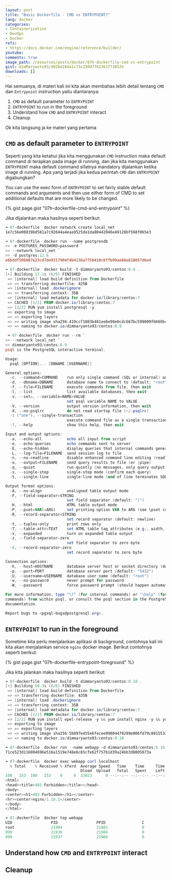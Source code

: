 ```yaml
---
layout: post
title: "Basic Dockerfile - CMD vs ENTRYPOINT?"
lang: docker
categories:
- Containerization
- DevOps
- Docker
refs: 
- https://docs.docker.com/engine/reference/builder/
youtube: 
comments: true
image_path: /resources/posts/docker/07h-dockerfile-cmd-vs-entrypoint
gist: dimMaryanto93/d92bd18da1c73c230d7762361f738524
downloads: []
---
```



Hai semuanya, di materi kali ini kita akan membahas lebih detail tentang `CMD` dan `Entrypoint` instruction yaitu diantaranya:

1. `CMD` as default parameter to `ENTRYPOINT`
2. `ENTRYPOINT` to run in the foreground
3. Understand how `CMD` and `ENTRYPOINT` interact
4. Cleanup

Ok kita langsung ja ke materi yang pertama

## `CMD` as default parameter to `ENTRYPOINT`

Seperti yang kita ketahui jika kita menggunakan `CMD` instruction maka default command di terapkan pada image di running, dan jika kita menggunakan `ENTRYPOINT` maka default command sifatnya mandatory dijalankan ketika image di running. Apa yang terjadi jika kedua perintah `CMD` dan `ENTRYPOINT` digabungkan?

You can use the exec form of `ENTRYPOINT` to set fairly stable default commands and arguments and then use either form of CMD to set additional defaults that are more likely to be changed.

{% gist page.gist "07h-dockerfile-cmd-and-entrypoint" %}

Jika dijalankan maka hasilnya seperti berikut:

```powershell
➜ 07-dockerfile  docker network create local_net
1e7c56e00839bd581a7c92044a4eaa9525da1da80442046e49128bf568f065e3

➜ 07-dockerfile  docker run --name postgresdb `
>> -e POSTGRES_PASSWORD=password `
>> --network local_net `
>> -d postgres:12.6
e6bddf506087e23cd7de9317904f4b413ba7758410c6ffb99ae86e818057d6e4

➜ 07-dockerfile  docker build -t dimmaryanto93/centos:0.9 .
[+] Building 17.1s (6/6) FINISHED
 => [internal] load build definition from Dockerfile                                   0.0s
 => => transferring dockerfile: 425B                                                   0.0s
 => [internal] load .dockerignore                                                      0.0s
 => => transferring context: 35B                                                       0.0s
 => [internal] load metadata for docker.io/library/centos:7                            0.0s
 => CACHED [1/2] FROM docker.io/library/centos:7                                       0.0s
 => [2/2] RUN yum install postgresql -y                                               16.6s
 => exporting to image                                                                 0.4s
 => => exporting layers                                                                0.4s
 => => writing image sha256:419ccf1083b461ee6e98e0cdc667bc599009f6669bc030c7f63a735e5  0.0s
 => => naming to docker.io/dimmaryanto93/centos:0.9                                    0.0s

 ➜ 07-dockerfile  docker run --rm `
>> --network local_net `
>> dimmaryanto93/centos:0.9
psql is the PostgreSQL interactive terminal.

Usage:
  psql [OPTION]... [DBNAME [USERNAME]]

General options:
  -c, --command=COMMAND    run only single command (SQL or internal) and exit
  -d, --dbname=DBNAME      database name to connect to (default: "root")
  -f, --file=FILENAME      execute commands from file, then exit
  -l, --list               list available databases, then exit
  -v, --set=, --variable=NAME=VALUE
                           set psql variable NAME to VALUE
  -V, --version            output version information, then exit
  -X, --no-psqlrc          do not read startup file (~/.psqlrc)
  -1 ("one"), --single-transaction
                           execute command file as a single transaction
  -?, --help               show this help, then exit

Input and output options:
  -a, --echo-all           echo all input from script
  -e, --echo-queries       echo commands sent to server
  -E, --echo-hidden        display queries that internal commands generate
  -L, --log-file=FILENAME  send session log to file
  -n, --no-readline        disable enhanced command line editing (readline)
  -o, --output=FILENAME    send query results to file (or |pipe)
  -q, --quiet              run quietly (no messages, only query output)
  -s, --single-step        single-step mode (confirm each query)
  -S, --single-line        single-line mode (end of line terminates SQL command)

Output format options:
  -A, --no-align           unaligned table output mode
  -F, --field-separator=STRING
                           set field separator (default: "|")
  -H, --html               HTML table output mode
  -P, --pset=VAR[=ARG]     set printing option VAR to ARG (see \pset command)
  -R, --record-separator=STRING
                           set record separator (default: newline)
  -t, --tuples-only        print rows only
  -T, --table-attr=TEXT    set HTML table tag attributes (e.g., width, border)
  -x, --expanded           turn on expanded table output
  -z, --field-separator-zero
                           set field separator to zero byte
  -0, --record-separator-zero
                           set record separator to zero byte

Connection options:
  -h, --host=HOSTNAME      database server host or socket directory (default: "local socket")
  -p, --port=PORT          database server port (default: "5432")
  -U, --username=USERNAME  database user name (default: "root")
  -w, --no-password        never prompt for password
  -W, --password           force password prompt (should happen automatically)

For more information, type "\?" (for internal commands) or "\help" (for SQL
commands) from within psql, or consult the psql section in the PostgreSQL
documentation.

Report bugs to <pgsql-bugs@postgresql.org>.
```

## `ENTRYPOINT` to run in the foreground

Sometime kita perlu menjalankan aplikasi di background, contohnya kali ini kita akan menjalankan service `nginx` docker image. Berikut contohnya seperti berikut:

{% gist page.gist "07h-dockerfile-entrypoint-foreground" %}

Jika kita jalankan maka hasilnya seperti berikut:

```powershell
➜ 07-dockerfile  docker build -t dimmaryanto93/centos:0.10 .
[+] Building 69.3s (6/6) FINISHED
 => [internal] load build definition from Dockerfile                                   0.0s
 => => transferring dockerfile: 435B                                                   0.0s
 => [internal] load .dockerignore                                                      0.0s
 => => transferring context: 35B                                                       0.0s
 => [internal] load metadata for docker.io/library/centos:7                            0.0s
 => CACHED [1/2] FROM docker.io/library/centos:7                                       0.0s
 => [2/2] RUN yum install epel-release -y && yum install nginx -y && yum clean all    68.6s
 => exporting to image                                                                 0.5s
 => => exporting layers                                                                0.5s
 => => writing image sha256:5b897e455e6fecee99004478289e006fd79c8815532b48d92bc85f4d6  0.0s
 => => naming to docker.io/dimmaryanto93/centos:0.10

➜ 07-dockerfile  docker run --name webapp -d dimmaryanto93/centos:0.10
71ce523d116804696e516a1519e748e6c65cfe62f757b1d39a24bb3d8805073a

➜ 07-dockerfile  docker exec webapp curl localhost
  % Total    % Received % Xferd  Average Speed   Time    Time     Time  Current
                                 Dload  Upload   Total   Spent    Left  Speed
100   153  100   153    0     0  33023      0 --:--:-- --:--:-- --:--:-- 38250
<html>
<head><title>403 Forbidden</title></head>
<body>
<center><h1>403 Forbidden</h1></center>
<hr><center>nginx/1.16.1</center>
</body>
</html>

➜ 07-dockerfile  docker top webapp
UID                 PID                 PPID                C                   STIME               TTY                 TIME                CMD
root                21904               21881               0                   21:54               ?                   00:00:00            nginx: master process nginx -g daemon off;
999                 21936               21904               0                   21:54               ?                   00:00:00            nginx: worker process
999                 21937               21904               0                   21:54               ?                   00:00:00            nginx: worker process
```

## Understand how `CMD` and `ENTRYPOINT` interact



## Cleanup